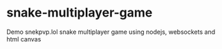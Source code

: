 # snake-multiplayer-game
Demo snekpvp.lol
snake multiplayer game using nodejs, websockets and html canvas
